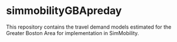 # simmobilityGBApreday
This repository contains the travel demand models estimated for the Greater Boston Area for implementation in SimMobility.
